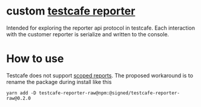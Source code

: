# custom [testcafe reporter][testcafe-reporter]

Intended for exploring the reporter api protocol in testcafe.
Each interaction with the customer reporter is serialize and written to the console.

# How to use

Testcafe does not support [scoped reports](https://github.com/DevExpress/testcafe/issues/4692#issuecomment-578790454).
The proposed workaround is to rename the package during install like this

```shell
yarn add -D testcafe-reporter-raw@npm:@signed/testcafe-reporter-raw@0.2.0
```

[testcafe-reporter]: https://testcafe.io/documentation/402810/guides/extend-testcafe/reporter-plugin
